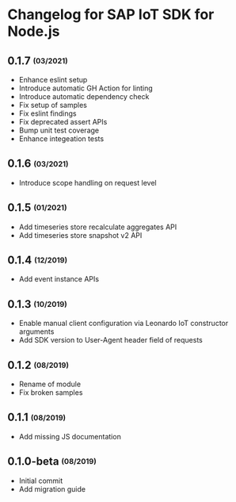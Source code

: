 # Changelog for SAP IoT SDK for Node.js

## 0.1.7 <sub><sup>(03/2021)</sup></sub>
* Enhance eslint setup
* Introduce automatic GH Action for linting
* Introduce automatic dependency check
* Fix setup of samples
* Fix eslint findings
* Fix deprecated assert APIs
* Bump unit test coverage
* Enhance integeation tests

## 0.1.6 <sub><sup>(03/2021)</sup></sub>
* Introduce scope handling on request level

## 0.1.5 <sub><sup>(01/2021)</sup></sub>
* Add timeseries store recalculate aggregates API
* Add timeseries store snapshot v2 API

## 0.1.4 <sub><sup>(12/2019)</sup></sub>
* Add event instance APIs

## 0.1.3 <sub><sup>(10/2019)</sup></sub>
* Enable manual client configuration via Leonardo IoT constructor arguments
* Add SDK version to User-Agent header field of requests

## 0.1.2 <sub><sup>(08/2019)</sup></sub>
* Rename of module
* Fix broken samples

## 0.1.1 <sub><sup>(08/2019)</sup></sub>
* Add missing JS documentation

## 0.1.0-beta <sub><sup>(08/2019)</sup></sub>
* Initial commit
* Add migration guide
